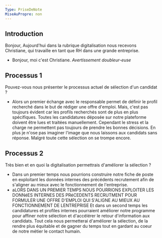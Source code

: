 ```yaml
---
Type: PriseDeNote
MiseAuPropre: non
---
```

## Introduction
Bonjour,
Aujourd'hui dans la rubrique digitalisation nous recevons Christiane, qui travaille en tant que RH dans une grande entreprise.
- Bonjour, moi c'est Christiane.
*Avertissement doubleur-euse*

## Processus 1
Pouvez-vous nous présenter le processus actuel de sélection d'un candidat ?
- Alors un premier échange avec le responsable permet de définir le profil recherché dans le but de rédiger une offre d'emploi. Mais, c'est pas toujours évident car les profils recherchés sont de plus en plus spécifiques.
  Toutes les candidatures déposée sur notre plateforme doivent être lues et traitées manuellement. Cependant le stress et la charge ne permettent pas toujours de prendre les bonnes décisions. En plus je n'ose pas imaginer l'image que nous laissons aux candidats sans réponse. Malgré toute cette sélection on se trompe encore.

## Processus 2
Très bien et en quoi la digitalisation permettrais d'améliorer la sélection ?
- Dans un premier temps nous pourrions construire notre fiche de poste en exploitant les données internes des précédents recrutement afin de s'aligner au mieux avec le fonctionnement de l'entreprise.
- aLORS DANS UN PREMIER TEMPS NOUS POURRIONS EXPLOITER LES DONNéES INTERNES DES PRéCEDENTS RECRUTMENT POUR FORMULER UNE OFFRE D'EMPLOI QUI S'ALIGNE AU MIEUX AU FONCTIONNEMENT DE LENTREPRISE
  Et dans un second temps les candidatures et profiles internes pourraient améliorer notre programme pour affiner notre sélection et d'accélérer le retour d'information aux candidats.
  Tout cela nous permetterai d'améliorer la sélection, de la rendre plus équitable et de gagner du temps tout en gardant au coeur de notre métier le contact humain.